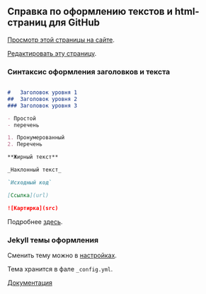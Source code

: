 ##  Справка по оформлению текстов и html-страниц для GitHub

[Просмотр этой страницы на сайте](https://openit-guap-ru.github.io/HELP.html).

[Редактировать эту страницу](https://github.com/openit-guap-ru/openit-guap-ru.github.io/edit/master/README.md).

### Синтаксис оформления заголовков и текста

```markdown

#   Заголовок уровня 1
##  Заголовок уровня 2
### Заголовок уровня 3

- Простой
- перечень

1. Пронумерованный
2. Перечень

**Жирный текст** 

_Наклонный текст_ 

`Исходный код`

[Ссылка](url) 

![Картирка](src)
```

Подробнее [здесь](https://guides.github.com/features/mastering-markdown/).

### Jekyll темы оформления

Сменить тему можно в [настройках](https://github.com/openit-guap-ru/openit-guap-ru.github.io/settings). 

Тема хранится в фале `_config.yml`.

[Документация](https://help.github.com/categories/github-pages-basics/)

